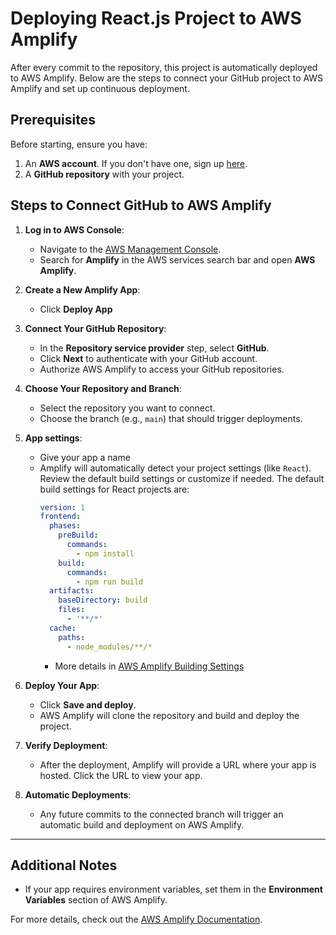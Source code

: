 # Deploying React.js Project to AWS Amplify

After every commit to the repository, this project is automatically deployed to AWS Amplify. Below are the steps to connect your GitHub project to AWS Amplify and set up continuous deployment.

## Prerequisites

Before starting, ensure you have:

1. An **AWS account**. If you don't have one, sign up [here](https://aws.amazon.com/).
2. A **GitHub repository** with your project.

## Steps to Connect GitHub to AWS Amplify

1. **Log in to AWS Console**:
    - Navigate to the [AWS Management Console](https://aws.amazon.com/console/).
    - Search for **Amplify** in the AWS services search bar and open **AWS Amplify**.

2. **Create a New Amplify App**:
    - Click **Deploy App**

3. **Connect Your GitHub Repository**:
    - In the **Repository service provider** step, select **GitHub**.
    - Click **Next** to authenticate with your GitHub account.
    - Authorize AWS Amplify to access your GitHub repositories.

4. **Choose Your Repository and Branch**:
    - Select the repository you want to connect.
    - Choose the branch (e.g., `main`) that should trigger deployments.

5. **App settings**:
    - Give your app a name
    - Amplify will automatically detect your project settings (like `React`). Review the default build settings or customize if needed. The default build settings for React projects are:
      ```yaml
      version: 1
      frontend:
        phases:
          preBuild:
            commands:
              - npm install
          build:
            commands:
              - npm run build
        artifacts:
          baseDirectory: build
          files:
            - '**/*'
        cache:
          paths:
            - node_modules/**/*
      ```
      - More details in [AWS Amplify Building Settings](https://docs.aws.amazon.com/amplify/latest/userguide/build-settings.html)

6. **Deploy Your App**:
    - Click **Save and deploy**.
    - AWS Amplify will clone the repository and build and deploy the project.

7. **Verify Deployment**:
    - After the deployment, Amplify will provide a URL where your app is hosted. Click the URL to view your app.

8. **Automatic Deployments**:
    - Any future commits to the connected branch will trigger an automatic build and deployment on AWS Amplify.

---

## Additional Notes

- If your app requires environment variables, set them in the **Environment Variables** section of AWS Amplify.

For more details, check out the [AWS Amplify Documentation](https://docs.aws.amazon.com/amplify/latest/userguide/welcome.html). 

